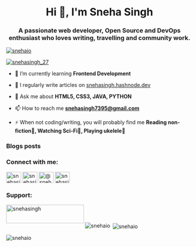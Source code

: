 <h1 align="center">Hi 👋, I'm Sneha Singh</h1>
<h3 align="center">A passionate web developer, Open Source and DevOps enthusiast who loves writing, travelling and community work.</h3>

<p align="left"> <a href="https://github.com/ryo-ma/github-profile-trophy"><img src="https://github-profile-trophy.vercel.app/?username=snehaio" alt="snehaio" /></a> </p>

<p align="left"> <a href="https://twitter.com/snehasingh_27" target="blank"><img src="https://img.shields.io/twitter/follow/snehasingh_27?logo=twitter&style=for-the-badge" alt="snehasingh_27" /></a> </p>

- 🌱 I’m currently learning **Frontend Development**

- 📝 I regularly write articles on [snehasingh.hashnode.dev](snehasingh.hashnode.dev)

- 💬 Ask me about **HTML5, CSS3, JAVA, PYTHON**

- 📫 How to reach me **snehasingh7395@gmail.com**

- ⚡ When not coding/writing, you will probably find me **Reading non-fiction📖, Watching Sci-Fi🚀, Playing ukelele🎻**

### Blogs posts
<!-- BLOG-POST-LIST:START -->
<!-- BLOG-POST-LIST:END -->

<h3 align="left">Connect with me:</h3>
<p align="left">
<a href="https://twitter.com/snehasingh_27" target="blank"><img align="center" src="https://raw.githubusercontent.com/rahuldkjain/github-profile-readme-generator/master/src/images/icons/Social/twitter.svg" alt="snehasingh_27" height="30" width="40" /></a>
<a href="https://linkedin.com/in/snehasinghin" target="blank"><img align="center" src="https://raw.githubusercontent.com/rahuldkjain/github-profile-readme-generator/master/src/images/icons/Social/linked-in-alt.svg" alt="snehasinghin" height="30" width="40" /></a>
<a href="https://hashnode.com/@snehasingh277" target="blank"><img align="center" src="https://raw.githubusercontent.com/rahuldkjain/github-profile-readme-generator/master/src/images/icons/Social/hashnode.svg" alt="@snehasingh277" height="30" width="40" /></a>
<a href="https://www.leetcode.com/snehasingh_27" target="blank"><img align="center" src="https://raw.githubusercontent.com/rahuldkjain/github-profile-readme-generator/master/src/images/icons/Social/leet-code.svg" alt="snehasingh_27" height="30" width="40" /></a>

</p>



<h3 align="left">Support:</h3>
<p><a href="https://www.buymeacoffee.com/snehasingh"> <img align="left" src="https://cdn.buymeacoffee.com/buttons/v2/default-yellow.png" height="50" width="210" alt="snehasingh" /></a></p><br><br>

<p><img align="left" src="https://github-readme-stats.vercel.app/api/top-langs?username=snehaio&show_icons=true&locale=en&layout=compact" alt="snehaio" /></p>

<p>&nbsp;<img align="center" src="https://github-readme-stats.vercel.app/api?username=snehaio&show_icons=true&locale=en" alt="snehaio" /></p>

<p><img align="center" src="https://github-readme-streak-stats.herokuapp.com/?user=snehaio&" alt="snehaio" /></p>

